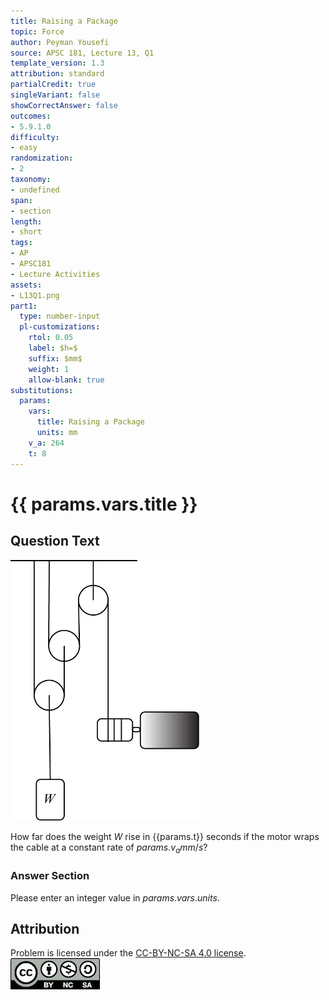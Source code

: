 ```yaml
---
title: Raising a Package
topic: Force
author: Peyman Yousefi
source: APSC 181, Lecture 13, Q1
template_version: 1.3
attribution: standard
partialCredit: true
singleVariant: false
showCorrectAnswer: false
outcomes:
- 5.9.1.0
difficulty:
- easy
randomization:
- 2
taxonomy:
- undefined
span:
- section
length:
- short
tags:
- AP
- APSC181
- Lecture Activities
assets:
- L13Q1.png
part1:
  type: number-input
  pl-customizations:
    rtol: 0.05
    label: $h=$
    suffix: $mm$
    weight: 1
    allow-blank: true
substitutions:
  params:
    vars:
      title: Raising a Package
      units: mm
    v_a: 264
    t: 8
---
```

# {{ params.vars.title }}

## Question Text

<img src="L13Q1.png" width=60%>

How far does the weight $W$ rise in {{params.t}} seconds if the motor wraps the cable at a constant rate of ${{params.v_a}} mm/s$?

### Answer Section

Please enter an integer value in ${{ params.vars.units }}$.

## Attribution

Problem is licensed under the [CC-BY-NC-SA 4.0 license](https://creativecommons.org/licenses/by-nc-sa/4.0/).<br> ![The Creative Commons 4.0 license requiring attribution-BY, non-commercial-NC, and share-alike-SA license.](https://raw.githubusercontent.com/firasm/bits/master/by-nc-sa.png)